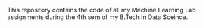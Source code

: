 This repository contains the code of all my Machine Learning Lab assignments during the 4th sem of my B.Tech in Data Sceince.
